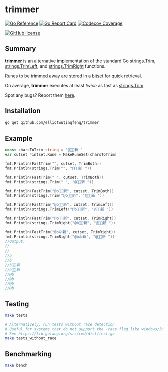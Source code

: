 # trimmer

[![Go Reference](https://img.shields.io/badge/go-reference-blue?logo=go&logoColor=white&style=for-the-badge)](https://pkg.go.dev/github.com/elliotwutingfeng/trimmer)
[![Go Report Card](https://goreportcard.com/badge/github.com/elliotwutingfeng/trimmer?style=for-the-badge)](https://goreportcard.com/report/github.com/elliotwutingfeng/trimmer)
[![Codecov Coverage](https://img.shields.io/codecov/c/github/elliotwutingfeng/trimmer?color=bright-green&logo=codecov&style=for-the-badge&token=ukbSs4rsOr)](https://codecov.io/gh/elliotwutingfeng/trimmer)

[![GitHub license](https://img.shields.io/badge/LICENSE-BSD--3--CLAUSE-GREEN?style=for-the-badge)](LICENSE)

## Summary

**trimmer** is an alternative implementation of the standard Go [strings.Trim](https://pkg.go.dev/strings#Trim), [strings.TrimLeft](https://pkg.go.dev/strings#TrimLeft), and [strings.TrimRight](https://pkg.go.dev/strings#TrimRight) functions.

Runes to be trimmed away are stored in a [bitset](https://github.com/karlseguin/intset) for quick retrieval.

On average, **trimmer** executes at least *twice* as fast as [strings.Trim](https://pkg.go.dev/strings#Trim).

Spot any bugs? Report them [here](https://github.com/elliotwutingfeng/trimmer/issues).

## Installation

```sh
go get github.com/elliotwutingfeng/trimmer
```

## Example

```go
const charsToTrim string = "@👍🏽新 "
var cutset *intset.Rune = MakeRuneSet(charsToTrim)

fmt.Println(FastTrim("", cutset, TrimBoth))
fmt.Println(strings.Trim("", "@👍🏽新 "))

fmt.Println(FastTrim(" ", cutset, TrimBoth))
fmt.Println(strings.Trim(" ", "@👍🏽新 "))

fmt.Println(FastTrim("@b👍🏽新", cutset, TrimBoth))
fmt.Println(strings.Trim("@b👍🏽新", "@👍🏽新 "))

fmt.Println(FastTrim("@b👍🏽新", cutset, TrimLeft))
fmt.Println(strings.TrimLeft("@b👍🏽新", "@👍🏽新 "))

fmt.Println(FastTrim("@b👍🏽新", cutset, TrimRight))
fmt.Println(strings.TrimRight("@b👍🏽新", "@👍🏽新 "))

fmt.Println(FastTrim("@b👍新", cutset, TrimRight))
fmt.Println(strings.TrimRight("@b👍新", "@👍🏽新 "))
//Output:
//
//
//b
//b
//b👍🏽新
//b👍🏽新
//@b
//@b
//@b
//@b
```

## Testing

```sh
make tests

# Alternatively, run tests without race detection
# Useful for systems that do not support the -race flag like windows/386
# See https://tip.golang.org/src/cmd/dist/test.go
make tests_without_race
```

## Benchmarking

```sh
make bench
```
